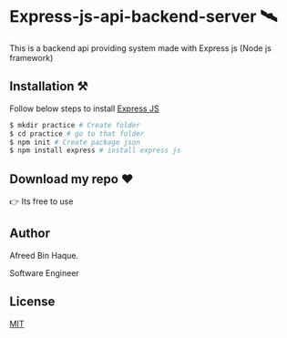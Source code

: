 # Express-js-api-backend-server 🛰

This is a backend api providing system made with Express js (Node js framework)

## Installation ⚒

Follow below steps to install [Express JS](https://expressjs.com/)

```bash
$ mkdir practice # Create folder 
$ cd practice # go to that folder
$ npm init # Create package json
$ npm install express # install express js
```

## Download my repo ♥
👉 Its free to use

## Author
Afreed Bin Haque.

Software Engineer

## License
[MIT](https://choosealicense.com/licenses/mit/)

